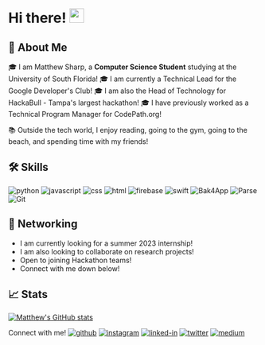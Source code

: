 # Hi there! <img src="https://media.giphy.com/media/hvRJCLFzcasrR4ia7z/giphy.gif" width="29px" height="29px">

## 🚀 About Me

🎓 I am Matthew Sharp, a **Computer Science Student** studying at the University of South Florida! 
🎓 I am currently a Technical Lead for the Google Developer's Club! 
🎓 I am also the Head of Technology for HackaBull - Tampa's largest hackathon! 
🎓 I have previously worked as a Technical Program Manager for CodePath.org!

📚 Outside the tech world, I enjoy reading, going to the gym, going to the beach, and spending time with my friends!

## 🛠️ Skills

![python](https://img.shields.io/badge/Python-000000?style=for-the-badge&logo=python&logoColor=white)
![javascript](https://img.shields.io/badge/JavaScript-000000?style=for-the-badge&logo=javascript&logoColor=F7DF1E)
![css](https://img.shields.io/badge/CSS3-000000?style=for-the-badge&logo=css3&logoColor=white)
![html](https://img.shields.io/badge/HTML5-000000?style=for-the-badge&logo=html5&logoColor=white)
![firebase](https://img.shields.io/badge/Firebase-000000?style=for-the-badge&logo=Firebase&logoColor=white)
![swift](https://img.shields.io/badge/Swift-000000?style=for-the-badge&logo=Swift&logoColor=white)
![Bak4App](https://img.shields.io/badge/Back4App-000000?style=for-the-badge&logo=Back4App&logoColor=white)
![Parse](https://img.shields.io/badge/Parse-000000?style=for-the-badge&logo=parse&logoColor=white)
![Git](https://img.shields.io/badge/Git-000000?style=for-the-badge&logo=git&logoColor=white)

## 📝 Networking
- I am currently looking for a summer 2023 internship!
- I am also looking to collaborate on research projects!
- Open to joining Hackathon teams!
- Connect with me down below!

## 📈 Stats
[![Matthew's GitHub stats](https://github-readme-stats.vercel.app/api?username=MattSharp05)](https://github.com/MattSharp05/github-readme-stats)

Connect with me!
[![github](https://img.shields.io/badge/GitHub-000000?style=for-the-badge&logo=GitHub&logoColor=white)](https://github.com/MattSharp05)
[![instagram](https://img.shields.io/badge/Instagram-000000?style=for-the-badge&logo=Instagram&logoColor=pink)](https://www.instagram.com/matt.codes1_/)
[![linked-in](https://img.shields.io/badge/LinkedIn-000000?style=for-the-badge&logo=LinkedIn&logoColor=blue)](https://www.linkedin.com/in/matthew-sharp-cs/)
[![twitter](https://img.shields.io/badge/Twitter-000000?style=for-the-badge&logo=Twitter&logoColor=blue)](https://twitter.com/Matt1Codes)
[![medium](https://img.shields.io/badge/Medium-000000?style=for-the-badge&logo=medium&logoColor=white)](https://medium.com/@m5sharp)
